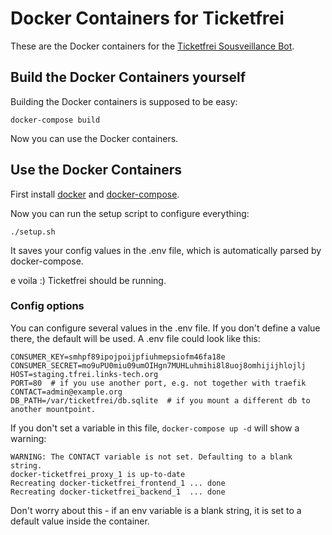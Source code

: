 # Docker Containers for Ticketfrei

These are the Docker containers for the [Ticketfrei Sousveillance Bot](https://github.com/ticketfrei/ticketfrei).

## Build the Docker Containers yourself

Building the Docker containers is supposed to be easy:

```
docker-compose build
```

Now you can use the Docker containers.

## Use the Docker Containers

First install [docker](https://docs.docker.com/install/#server) and [docker-compose](https://docs.docker.com/compose/install/).

Now you can run the setup script to configure everything:

```
./setup.sh
```

It saves your config values in the .env file, which is automatically parsed by
docker-compose.

e voila :) Ticketfrei should be running.

### Config options

You can configure several values in the .env file. If you don't define a value
there, the default will be used. A .env file could look like this:

```
CONSUMER_KEY=smhpf89ipojpoijpfiuhmepsiofm46fa18e
CONSUMER_SECRET=mo9uPU0miu09umOIHgn7MUHLuhmihi8l8uoj8omhijijhlojlj
HOST=staging.tfrei.links-tech.org
PORT=80  # if you use another port, e.g. not together with traefik
CONTACT=admin@example.org
DB_PATH=/var/ticketfrei/db.sqlite  # if you mount a different db to another mountpoint.
```

If you don't set a variable in this file, `docker-compose up -d` will show a
warning:

```
WARNING: The CONTACT variable is not set. Defaulting to a blank string.
docker-ticketfrei_proxy_1 is up-to-date
Recreating docker-ticketfrei_frontend_1 ... done
Recreating docker-ticketfrei_backend_1  ... done
```

Don't worry about this - if an env variable is a blank string, it is set to a
default value inside the container.

